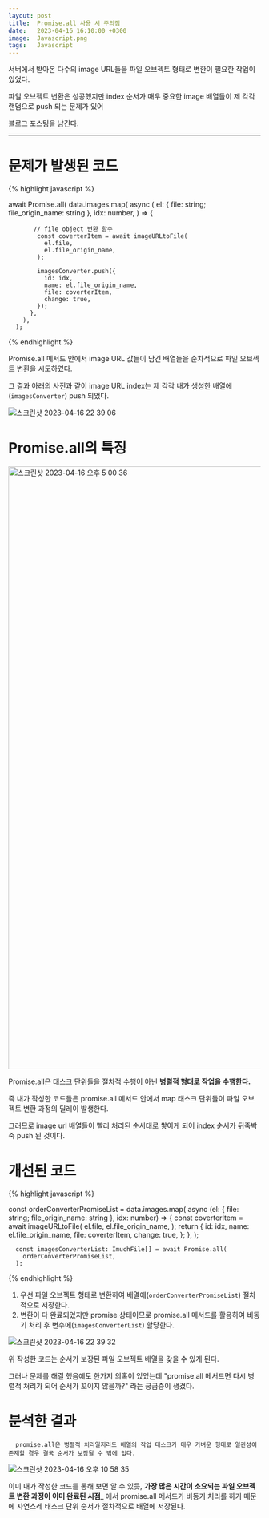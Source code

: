 ```yaml
---
layout: post
title:  Promise.all 사용 시 주의점
date:   2023-04-16 16:10:00 +0300
image:  Javascript.png
tags:   Javascript
---
```



서버에서 받아온 다수의 image URL들을 파일 오브젝트 형태로 변환이 필요한 작업이 있었다.

파일 오브젝트 변환은 성공했지만 index 순서가 매우 중요한 image 배열들이 제 각각 랜덤으로 push 되는 문제가 있어

블로그 포스팅을 남긴다.

---

# 문제가 발생된 코드

{% highlight javascript %}

   await Promise.all(
        data.images.map(
          async (
            el: { file: string; file_origin_name: string },
            idx: number,
          ) => {
           
           // file object 변환 함수
            const coverterItem = await imageURLtoFile(
              el.file,
              el.file_origin_name,
            );

            imagesConverter.push({
              id: idx,
              name: el.file_origin_name,
              file: coverterItem,
              change: true,
            });
          },
        ),
      );

{% endhighlight %}


Promise.all 메서드 안에서 image URL 값들이 담긴 배열들을 순차적으로 파일 오브젝트 변환을 시도하였다.

그 결과 아래의 사진과 같이 image URL index는 제 각각 내가 생성한 배열에(```imagesConverter```) push 되었다.

![스크린샷 2023-04-16 22 39 06](https://user-images.githubusercontent.com/78064720/232316086-91ea2be4-ef65-4588-a972-1c1745b62d5d.png)


# Promise.all의 특징

<img width="1204" alt="스크린샷 2023-04-16 오후 5 00 36" src="https://user-images.githubusercontent.com/78064720/232283656-da9324b2-38a9-4df1-8f61-7ae925b9b7ae.png">

Promise.all은 태스크 단위들을 절차적 수행이 아닌 __병렬적 형태로 작업을 수행한다.__

즉 내가 작성한 코드들은 promise.all 메서드 안에서 map 태스크 단위들이 파일 오브젝트 변환 과정의 딜레이 발생한다.

그러므로 image url 배열들이 빨리 처리된 순서대로 쌓이게 되어 index 순서가 뒤죽박죽 push 된 것이다.


# 개선된 코드

{% highlight javascript %}

   const orderConverterPromiseList = data.images.map(
        async (el: { file: string; file_origin_name: string }, idx: number) => {
          const coverterItem = await imageURLtoFile(
            el.file,
            el.file_origin_name,
          );
          return {
            id: idx,
            name: el.file_origin_name,
            file: coverterItem,
            change: true,
          };
        },
      );

      const imagesConverterList: ImuchFile[] = await Promise.all(
        orderConverterPromiseList,
      );

{% endhighlight %}


1. 우선 파일 오브젝트 형태로 변환하여 배열에(```orderConverterPromiseList```) 절차적으로 저장한다.
2. 변환이 다 완료되었지만 promise<Fullfilled> 상태이므로 promise.all 메서드를 활용하여 비동기 처리 후 변수에(```imagesConverterList```) 할당한다.
  
![스크린샷 2023-04-16 22 39 32](https://user-images.githubusercontent.com/78064720/232316125-53c5c1a8-4207-4f8c-8941-c8ae27145c2d.png)

위 작성한 코드는 순서가 보장된 파일 오브젝트 배열을 갖을 수 있게 된다.

그러나 문제를 해결 했음에도 한가지 의혹이 있었는데 "promise.all 메서드면 다시 병렬적 처리가 되어 순서가 꼬이지 않을까?" 라는 궁금증이 생겼다.

# 분석한 결과
  
```
  promise.all은 병렬적 처리일지라도 배열의 작업 태스크가 매우 가벼운 형태로 일관성이 존재할 경우 결국 순서가 보장될 수 밖에 없다.
```
  
![스크린샷 2023-04-16 오후 10 58 35](https://user-images.githubusercontent.com/78064720/232316301-1fc7593f-5421-47c5-9098-15c0f7ee4eff.png)
  
이미 내가 작성한 코드를 통해 보면 알 수 있듯, __가장 많은 시간이 소요되는 파일 오브젝트 변환 과정이 이미 완료된 시점___ 에서
promise.all 메서드가 비동기 처리를 하기 때문에 자연스레 태스크 단위 순서가 절차적으로 배열에 저장된다.

  


  
  
  
  

